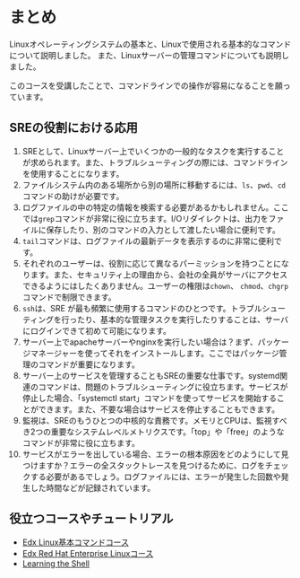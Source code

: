 # まとめ

Linuxオペレーティングシステムの基本と、Linuxで使用される基本的なコマンドについて説明しました。
また、Linuxサーバーの管理コマンドについても説明しました。

このコースを受講したことで、コマンドラインでの操作が容易になることを願っています。

## SREの役割における応用

1. SREとして、Linuxサーバー上でいくつかの一般的なタスクを実行することが求められます。また、トラブルシューティングの際には、コマンドラインを使用することになります。
2. ファイルシステム内のある場所から別の場所に移動するには、`ls`、`pwd`、`cd`コマンドの助けが必要です。
3. ログファイルの中の特定の情報を検索する必要があるかもしれません。ここでは`grep`コマンドが非常に役に立ちます。I/Oリダイレクトは、出力をファイルに保存したり、別のコマンドの入力として渡したい場合に便利です。
4. `tail`コマンドは、ログファイルの最新データを表示するのに非常に便利です。
5. それぞれのユーザーは、役割に応じて異なるパーミッションを持つことになります。また、セキュリティ上の理由から、会社の全員がサーバにアクセスできるようにはしたくありません。ユーザーの権限は`chown`、 `chmod`、`chgrp`コマンドで制限できます。
6. `ssh`は、SRE が最も頻繁に使用するコマンドのひとつです。トラブルシューティングを行ったり、基本的な管理タスクを実行したりすることは、サーバにログインできて初めて可能になります。
7. サーバー上でapacheサーバーやnginxを実行したい場合は？まず、パッケージマネージャーを使ってそれをインストールします。ここではパッケージ管理のコマンドが重要になります。
8. サーバー上のサービスを管理することもSREの重要な仕事です。systemd関連のコマンドは、問題のトラブルシューティングに役立ちます。サービスが停止した場合、「systemctl start」コマンドを使ってサービスを開始することができます。また、不要な場合はサービスを停止することもできます。
9. 監視は、SREのもうひとつの中核的な責務です。メモリとCPUは、監視すべき2つの重要なシステムレベルメトリクスです。「top」や「free」のようなコマンドが非常に役に立ちます。
10. サービスがエラーを出している場合、エラーの根本原因をどのようにして見つけますか？エラーの全スタックトレースを見つけるために、ログをチェックする必要があるでしょう。ログファイルには、エラーが発生した回数や発生した時間などが記録されています。

## 役立つコースやチュートリアル

* [Edx Linux基本コマンドコース](https://www.edx.org/course/linux-basics-the-command-line-interface)
* [Edx Red Hat Enterprise Linuxコース](https://www.edx.org/course/fundamentals-of-red-hat-enterprise-linux)
* [Learning the Shell](https://linuxcommand.org/lc3_learning_the_shell.php)
